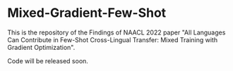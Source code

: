 # Mixed-Gradient-Few-Shot
This is the repository of the Findings of NAACL 2022 paper "All Languages Can Contribute in Few-Shot Cross-Lingual Transfer: Mixed Training with Gradient Optimization".

Code will be released soon.
